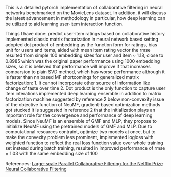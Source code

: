 This is a detailed pytorch implementation of collaborative filtering in neural networks benchmarked on the MovieLens dataset. In addition, it will discuss the latest advancement in methodology in particular, how deep learning can be utilized to aid learning user-item interaction function.

Things I have done:
    predict user-item ratings based on collaborative history
    implemented classic matrix factorization in neural network based setting
        adopted dot product of embedding as the function form for ratings, bias unit for users and items, aided with mean item rating vector
        the rmse resulted from simple 100 embedding sizes for user and item ~ 1.18, close to 0.8985 which was the original paper performance using 1000 embedding sizes, so it is believed that performance will improve if that increases
    comparsion to plain SVD method, which has worse performance although it is faster than nn based MF
    shortcomings for generalized matrix factorization:
        1. It cannot incorporate other source of information like change of taste over time
        2. Dot product is the only function to capture user item interations
    implemented deep learning ensemble in addition to matrix factorization machine suggested by reference 2 below
    non-convexity issue of the objective function of NeuMF, gradient-based optimization methods got stucked 
        It is suggested in reference 2 that the initialization plays an important role for the convergence and performance of deep learning models. Since NeuMF is an ensemble of GMF and MLP, they propose to initialize NeuMF using the pretrained models of GMF and MLP. Due to computational resources contraint, optimize two models at once, but to make the convexity problem less prominent, implemented logloss with weighted function to reflect the real loss function value over whole training set instead during batch training, resulted in improved performance of rmse = 1.03 with the same embedding size of 100

References: 
    [Large-scale Parallel Collaborative Filtering for the Netflix Prize](http://citeseerx.ist.psu.edu/viewdoc/download?doi=10.1.1.173.2797&rep=rep1&type=pdf)
    [Neural Collaborative Filtering](https://arxiv.org/pdf/1708.05031.pdf)
